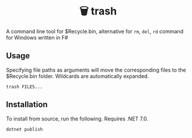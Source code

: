 
<div align="center">

# 🗑️ trash

</div>

A command line tool for $Recycle.bin, alternative for `rm`, `del`, `rd` command for Windows written in F#

## Usage

Specifying file paths as arguments will move the corresponding files to the $Recycle.bin folder. 
Wildcards are automatically expanded.

```
trash FILES...
```

## Installation

To install from source, run the following. Requires .NET 7.0.

```
dotnet publish
```

